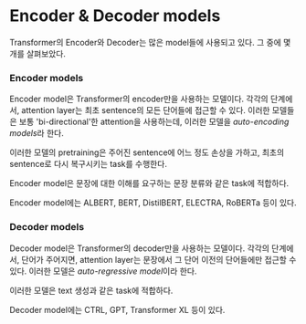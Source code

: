 # Encoder & Decoder models

Transformer의 Encoder와 Decoder는 많은 model들에 사용되고 있다. 그 중에 몇 개를 살펴보았다.

### Encoder models

Encoder model은 Transformer의 encoder만을 사용하는 모델이다. 
각각의 단계에서, attention layer는 최초 sentence의 모든 단어들에 접근할 수 있다.
이러한 모델들은 보통 'bi-directional'한 attention을 사용하는데, 이러한 모델을 *auto-encoding models*라 한다.

이러한 모델의 pretraining은 주어진 sentence에 어느 정도 손상을 가하고, 최초의 sentence로 다시 복구시키는 task를 수행한다.

Encoder model은 문장에 대한 이해를 요구하는 문장 분류와 같은 task에 적합하다.

Encoder model에는 ALBERT, BERT, DistilBERT, ELECTRA, RoBERTa 등이 있다.

### Decoder models

Decoder model은 Transformer의 decoder만을 사용하는 모델이다.
각각의 단계에서, 단어가 주어지면, attention layer는 문장에서 그 단어 이전의 단어들에만 접근할 수 있다.
이러한 모델은 *auto-regressive model*이라 한다.

이러한 모델은 text 생성과 같은 task에 적합하다.

Decoder model에는 CTRL, GPT, Transformer XL 등이 있다.
